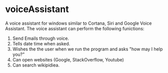 # voiceAssistant
A voice assistant for windows similar to Cortana, Siri and Google Voice Assistant. The voice assistant can perform the following funictions:
1. Send Emails through voice.
2. Tells date time when asked.
3. Wishes the the user when we run the program and asks "how may I help you?"
4. Can open websites (Google, StackOverflow, Youtube)
5. Can search wikipidiea.
